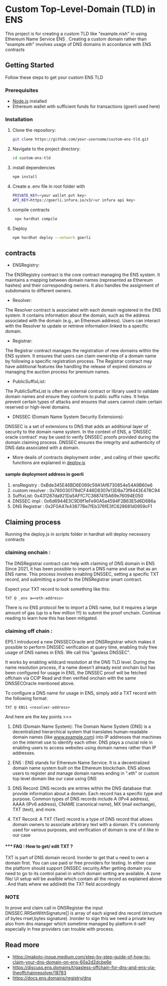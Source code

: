 # Custom Top-Level-Domain (TLD) in ENS

This project is for creating a custom TLD like "example.nish" in using Ethereum Name Service ENS . Creating a custom domain rather than "example.eth" involves usage of DNS domains in accordance with ENS contracts


## Getting Started

Follow these steps to get your custom ENS TLD 


### Prerequisites

- [Node.js](https://nodejs.org/) installed
- Ethereum wallet with sufficient funds for transactions (goerli used here)


### Installation

1. Clone the repository:

   ```bash
   git clone https://github.com/your-username/custom-ens-tld.git

2. Navigate to the project directory:
 
   ```bash
   cd custom-ens-tld

   
3. install dependencies

   ```bash
   npm install

4. Create a .env file in root folder with

    ```bash
   PRIVATE_KEY=<your wallet pvt key>
   API_KEY=https://goerli.infura.io/v3/<ur infura api key>

6. compile contracts
   
   ```bash
    npx hardhat compile


6. Deploy
   
   ```cmd
   npm hardhat deploy --network goerli


## contracts

* ENSRegistry:

The ENSRegistry contract is the core contract managing the ENS system.
It maintains a mapping between domain names (represented as Ethereum hashes) and their corresponding owners.
It also handles the assignment of subdomains to different owners.

* Resolver:

The Resolver contract is associated with each domain registered in the ENS system.
It contains information about the domain, such as the address associated with the domain (e.g., an Ethereum address).
Users can interact with the Resolver to update or retrieve information linked to a specific domain.

* Registrar:

The Registrar contract manages the registration of new domains within the ENS system.
It ensures that users can claim ownership of a domain name by following a specific registration process.
The Registrar contract may have additional features like handling the release of expired domains or managing the auction process for premium names.

* PublicSuffixList:

The PublicSuffixList is often an external contract or library used to validate domain names and ensure they conform to public suffix rules.
It helps prevent certain types of attacks and ensures that users cannot claim certain reserved or high-level domains.

* DNSSEC (Domain Name System Security Extensions):

DNSSEC is a set of extensions to DNS that adds an additional layer of security to the domain name system.
In the context of ENS, a 'DNSSEC oracle contract' may be used to verify DNSSEC proofs provided during the domain claiming process.
DNSSEC ensures the integrity and authenticity of DNS data associated with a domain.

- More deails of contracts deployment order , and calling of their specific functions are explained in  [deploy.js](https://github.com/Nish0483/custom-ENS-TLD/blob/main/scripts/deploy.js)

#### sample deployment address in goerli 

1. ensRegistry : 0xBde345E46BD6E069c59A1Af6730854e54A9B60e6
2. custom resolver : 0x780030179dCF446D8307e13D8a73f9443E478C94
3. SuffixList: 0x431287da921Da5AFfC7C3887415A69e76094E050
4. DNSSEC impl : 0x6d6944E3C9D9f1eFe90A5a4594F2B63E5d6D686a
5. DNS Registrar : 0x2F0A47e43877Be7fEb376fE3fC628681d0959cF1


## Claiming process 

Running the deploy.js in scripts folder  in hardhat will deploy necessory contracts


### claiming onchain :

The DNSRegistrar contract can help with claiming of DNS domain in ENS
Since 2021, it has been possible to import a DNS name and use that as an ENS name. This process involves enabling DNSSEC, setting a specific TXT record, and submitting a proof to the DNSRegistrar smart contract.

Expect your TXT record to look something like this:

~~~solidity
TXT @ _ens a=<eth-address>
~~~

There is no ENS protocol fee to import a DNS name, but it requires a large amount of gas (up to a few million !!!) to submit the proof onchain. Continue reading to learn how this has been mitigated.

  
### claiming off chain :
  
EP5.1 introduced a new DNSSECOracle and DNSRegistrar which makes it possible to perform DNSSEC verification at query time, enabling truly free usage of DNS names in ENS. We call this "gasless DNSSEC".

It works by enabling wildcard resolution at the DNS TLD level. During the name resolution process, if a name doesn't already exist onchain but has been configured for usage in ENS, the DNSSEC proof will be fetched offchain via CCIP Read and then verified onchain with the same DNSSECOracle mentioned above.

To configure a DNS name for usage in ENS, simply add a TXT record with the following format:

~~~solidity
TXT @ ENS1 <resolver-address>
~~~

And here are the key points >>>



1. DNS (Domain Name System):
The Domain Name System (DNS) is a decentralized hierarchical system that translates human-readable domain names (like www.example.com) into IP addresses that machines on the internet use to identify each other. DNS plays a crucial role in enabling users to access websites using domain names rather than IP addresses.

2. ENS :
ENS stands for Ethereum Name Service. It is a decentralized domain name system built on the Ethereum blockchain. ENS allows users to register and manage domain names ending in ".eth" or custom top level domain like our case using DNS

3. DNS Record:
DNS records are entries within the DNS database that provide information about a domain. Each record has a specific type and purpose. Common types of DNS records include A (IPv4 address), AAAA (IPv6 address), CNAME (canonical name), MX (mail exchange), TXT (text), and more.

4. TXT Record:
A TXT (Text) record is a type of DNS record that allows domain owners to associate arbitrary text with a domain. It's commonly used for various purposes, and verification of domain is one of it like in our case


#### *** FAQ : How to get/ edit TXT ?

TXT is part of DNS domain record. Inorder to get that u need to own a domain first. You can use paid or free providers for testing. In either case the platform should support DNSSEC security.After getting domain you need to go to its control panel in which domain setting are available. A zone file/ UI setup will be availble which contain all the record as explained above . And thats where we add/edit the TXT field accordingly 

### NOTE
In prove and claim call in DNSRegistar the input DNSSEC.RRSetWithSignature[] is array of each signed dns record  (structure of bytes rrset,bytes signature)  .Inorder to sign this we need a private key also from dns manager which sometime managed by platform it-self especially in free providers can trouble with process.



## Read more
- https://makoto-inoue.medium.com/step-by-step-guide-of-how-to-claim-your-dns-domain-on-ens-60a2d2dcbe6e
- https://discuss.ens.domains/t/gasless-offchain-for-dns-and-ens-via-theoffchainresolver/18783
- https://docs.ens.domains/registry/dns
